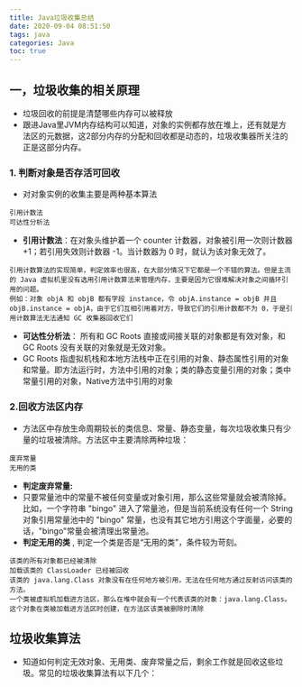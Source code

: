 ```yaml
---
title: Java垃圾收集总结
date: 2020-09-04 08:51:50
tags: java
categories: Java
toc: true
---
```


## 一，垃圾收集的相关原理
- 垃圾回收的前提是清楚哪些内存可以被释放
- 跟进Java里JVM内存结构可以知道，对象的实例都存放在堆上，还有就是方法区的元数据，这2部分内存的分配和回收都是动态的，垃圾收集器所关注的正是这部分内存。

### 1. 判断对象是否存活可回收
- 对对象实例的收集主要是两种基本算法

```
引用计数法
可达性分析法
```

- **引用计数法**：在对象头维护着一个 counter 计数器，对象被引用一次则计数器 +1；若引用失效则计数器 -1。当计数器为 0 时，就认为该对象无效了。
```
引用计数算法的实现简单，判定效率也很高，在大部分情况下它都是一个不错的算法。但是主流的 Java 虚拟机里没有选用引用计数算法来管理内存，主要是因为它很难解决对象之间循环引用的问题。
例如：对象 objA 和 objB 都有字段 instance，令 objA.instance = objB 并且 objB.instance = objA，由于它们互相引用着对方，导致它们的引用计数都不为 0，于是引用计数算法无法通知 GC 收集器回收它们
```

- **可达性分析法**： 所有和 GC Roots 直接或间接关联的对象都是有效对象，和 GC Roots 没有关联的对象就是无效对象。
- GC Roots 指虚拟机栈和本地方法栈中正在引用的对象、静态属性引用的对象和常量。即方法运行时，方法中引用的对象；类的静态变量引用的对象；类中常量引用的对象，Native方法中引用的对象

### 2.回收方法区内存
- 方法区中存放生命周期较长的类信息、常量、静态变量，每次垃圾收集只有少量的垃圾被清除。方法区中主要清除两种垃圾：

```
废弃常量
无用的类
```
- **判定废弃常量:**
- 只要常量池中的常量不被任何变量或对象引用，那么这些常量就会被清除掉。比如，一个字符串 "bingo" 进入了常量池，但是当前系统没有任何一个 String 对象引用常量池中的 "bingo" 常量，也没有其它地方引用这个字面量，必要的话，"bingo"常量会被清理出常量池。
- **判定无用的类** , 判定一个类是否是“无用的类”，条件较为苛刻。
```
该类的所有对象都已经被清除
加载该类的 ClassLoader 已经被回收
该类的 java.lang.Class 对象没有在任何地方被引用，无法在任何地方通过反射访问该类的方法。
一个类被虚拟机加载进方法区，那么在堆中就会有一个代表该类的对象：java.lang.Class。这个对象在类被加载进方法区时创建，在方法区该类被删除时清除
```

## 垃圾收集算法
- 知道如何判定无效对象、无用类、废弃常量之后，剩余工作就是回收这些垃圾。常见的垃圾收集算法有以下几个：


